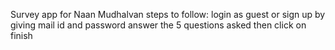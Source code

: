 Survey app  for Naan Mudhalvan
steps to follow:
login as guest or sign up by giving mail id and password
answer the 5 questions asked
then click on finish